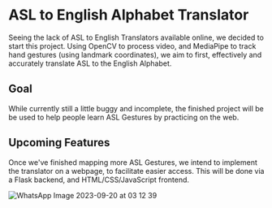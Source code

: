 # ASL to English Alphabet Translator

Seeing the lack of ASL to English Translators available online, we decided to start this project.
Using OpenCV to process video, and MediaPipe to track hand gestures (using landmark coordinates), we aim to first, effectively and accurately translate ASL to the English Alphabet.

## Goal
While currently still a little buggy and incomplete, the finished project will be be used to help people learn ASL Gestures by practicing on the web.

## Upcoming Features
Once we've finished mapping more ASL Gestures, we intend to implement the translator on a webpage, to facilitate easier access. This will be done via a Flask backend, and HTML/CSS/JavaScript frontend.

![WhatsApp Image 2023-09-20 at 03 12 39](https://github.com/IshaanKetchup/brein/assets/88713875/942ec8e8-7af1-4197-8dd1-8dbc72e87b51)

